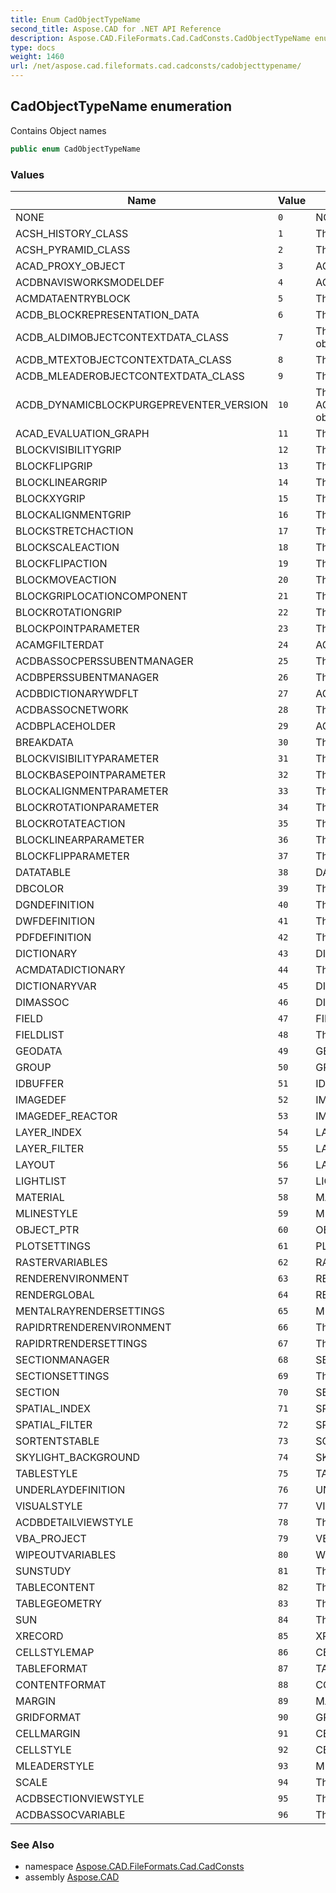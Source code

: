 ```yaml
---
title: Enum CadObjectTypeName
second_title: Aspose.CAD for .NET API Reference
description: Aspose.CAD.FileFormats.Cad.CadConsts.CadObjectTypeName enum. Contains Object names
type: docs
weight: 1460
url: /net/aspose.cad.fileformats.cad.cadconsts/cadobjecttypename/
---
```

## CadObjectTypeName enumeration

Contains Object names

```csharp
public enum CadObjectTypeName
```

### Values

| Name | Value | Description |
| --- | --- | --- |
| NONE | `0` | NONE - default type |
| ACSH_HISTORY_CLASS | `1` | The ACSH_HISTORY_CLASS object |
| ACSH_PYRAMID_CLASS | `2` | The ACSH_PYRAMID_CLASS object |
| ACAD_PROXY_OBJECT | `3` | ACAD_PROXY_OBJECT object |
| ACDBNAVISWORKSMODELDEF | `4` | ACDBNAVISWORKSMODELDEF object |
| ACMDATAENTRYBLOCK | `5` | The ACMDATAENTRYBLOCK object |
| ACDB_BLOCKREPRESENTATION_DATA | `6` | The ACDB_BLOCKREPRESENTATION_DATA object |
| ACDB_ALDIMOBJECTCONTEXTDATA_CLASS | `7` | The ACDB_ALDIMOBJECTCONTEXTDATA_CLASS object |
| ACDB_MTEXTOBJECTCONTEXTDATA_CLASS | `8` | The ACDB_MTEXTOBJECTCONTEXTDATA_CLASS |
| ACDB_MLEADEROBJECTCONTEXTDATA_CLASS | `9` | The ACDB_MLEADEROBJECTCONTEXTDATA_CLASS |
| ACDB_DYNAMICBLOCKPURGEPREVENTER_VERSION | `10` | The ACDB_DYNAMICBLOCKPURGEPREVENTER_VERSION object |
| ACAD_EVALUATION_GRAPH | `11` | The acad evaluation graph |
| BLOCKVISIBILITYGRIP | `12` | The BLOCKVISIBILITYGRIP object |
| BLOCKFLIPGRIP | `13` | The BLOCKFLIPGRIP object |
| BLOCKLINEARGRIP | `14` | The BLOCKLINEARGRIP object |
| BLOCKXYGRIP | `15` | The blockxygrip object |
| BLOCKALIGNMENTGRIP | `16` | The blockalignmentgrip object |
| BLOCKSTRETCHACTION | `17` | The BLOCKSTRETCHACTION object |
| BLOCKSCALEACTION | `18` | The BLOCKSCALEACTION object |
| BLOCKFLIPACTION | `19` | The BLOCKFLIPACTION object |
| BLOCKMOVEACTION | `20` | The BLOCKMOVEACTION object |
| BLOCKGRIPLOCATIONCOMPONENT | `21` | The BLOCKGRIPLOCATIONCOMPONENT object. |
| BLOCKROTATIONGRIP | `22` | The BLOCKROTATIONGRIP object |
| BLOCKPOINTPARAMETER | `23` | The BLOCKPOINTPARAMETER object. |
| ACAMGFILTERDAT | `24` | ACAMGFILTERDAT object |
| ACDBASSOCPERSSUBENTMANAGER | `25` | The ACDBASSOCPERSSUBENTMANAGER object |
| ACDBPERSSUBENTMANAGER | `26` | The ACDBPERSSUBENTMANAGER object |
| ACDBDICTIONARYWDFLT | `27` | ACDBDICTIONARYWDFLT object |
| ACDBASSOCNETWORK | `28` | The acdbassocnetwork |
| ACDBPLACEHOLDER | `29` | ACDBPLACEHOLDER object |
| BREAKDATA | `30` | The breakdata object |
| BLOCKVISIBILITYPARAMETER | `31` | The block visibility parameter object |
| BLOCKBASEPOINTPARAMETER | `32` | The block basepoint parameter object |
| BLOCKALIGNMENTPARAMETER | `33` | The block alignment parameter object |
| BLOCKROTATIONPARAMETER | `34` | The block rotation parameter object |
| BLOCKROTATEACTION | `35` | The BLOCKROTATEACTION parameter object |
| BLOCKLINEARPARAMETER | `36` | The block linear parameter object |
| BLOCKFLIPPARAMETER | `37` | The block flip parameter object |
| DATATABLE | `38` | DATATABLE object |
| DBCOLOR | `39` | The DBCOLOR object |
| DGNDEFINITION | `40` | The DGNDEFINITION object |
| DWFDEFINITION | `41` | The DWFDEFINITION object |
| PDFDEFINITION | `42` | The PDFDEFINITION object |
| DICTIONARY | `43` | DICTIONARY object |
| ACMDATADICTIONARY | `44` | The ACMDATADICTIONARY object |
| DICTIONARYVAR | `45` | DICTIONARYVAR object |
| DIMASSOC | `46` | DIMASSOC object |
| FIELD | `47` | FIELD object |
| FIELDLIST | `48` | The fieldlist object |
| GEODATA | `49` | GEODATA object |
| GROUP | `50` | GROUP object |
| IDBUFFER | `51` | IDBUFFER object |
| IMAGEDEF | `52` | IMAGEDEF object |
| IMAGEDEF_REACTOR | `53` | IMAGEDEF_REACTOR object |
| LAYER_INDEX | `54` | LAYER_INDEX object |
| LAYER_FILTER | `55` | LAYER_FILTER object |
| LAYOUT | `56` | LAYOUT object |
| LIGHTLIST | `57` | LIGHTLIST object |
| MATERIAL | `58` | MATERIAL object |
| MLINESTYLE | `59` | MLINESTYLE object |
| OBJECT_PTR | `60` | OBJECT_PTR object |
| PLOTSETTINGS | `61` | PLOTSETTINGS object |
| RASTERVARIABLES | `62` | RASTERVARIABLES object |
| RENDERENVIRONMENT | `63` | RENDERENVIRONMENT object |
| RENDERGLOBAL | `64` | RENDERGLOBAL object |
| MENTALRAYRENDERSETTINGS | `65` | MENTALRAYRENDERSETTINGS object |
| RAPIDRTRENDERENVIRONMENT | `66` | The RAPIDRTRENDERENVIRONMENT object |
| RAPIDRTRENDERSETTINGS | `67` | The RAPIDRTRENDERSETTINGS object |
| SECTIONMANAGER | `68` | SECTIONMANAGER object |
| SECTIONSETTINGS | `69` | The SECTIONSETTINGS object |
| SECTION | `70` | SECTIONSETTINGS object |
| SPATIAL_INDEX | `71` | SPATIAL_INDEX object |
| SPATIAL_FILTER | `72` | SPATIAL_FILTER object |
| SORTENTSTABLE | `73` | SORTENTSTABLE object |
| SKYLIGHT_BACKGROUND | `74` | SKYLIGHT_BACKGROUND object |
| TABLESTYLE | `75` | TABLESTYLE object |
| UNDERLAYDEFINITION | `76` | UNDERLAYDEFINITION object |
| VISUALSTYLE | `77` | VISUALSTYLE object |
| ACDBDETAILVIEWSTYLE | `78` | The detailviewstyle object |
| VBA_PROJECT | `79` | VBA_PROJECT object |
| WIPEOUTVARIABLES | `80` | WIPEOUTVARIABLES object |
| SUNSTUDY | `81` | The sunstudy object |
| TABLECONTENT | `82` | The tablecontent object |
| TABLEGEOMETRY | `83` | The tablegeometry object |
| SUN | `84` | The sun object |
| XRECORD | `85` | XRECORD object |
| CELLSTYLEMAP | `86` | CELLSTYLEMAP object |
| TABLEFORMAT | `87` | TABLEFORMAT object |
| CONTENTFORMAT | `88` | CONTENTFORMAT object |
| MARGIN | `89` | MARGIN object |
| GRIDFORMAT | `90` | GRIDFORMAT object |
| CELLMARGIN | `91` | CELLMARGIN object |
| CELLSTYLE | `92` | CELLSTYLE object |
| MLEADERSTYLE | `93` | MLEADERSTYLE object |
| SCALE | `94` | The scale object |
| ACDBSECTIONVIEWSTYLE | `95` | The acdbsectionviewstyle |
| ACDBASSOCVARIABLE | `96` | The ACDBASSOCVARIABLE |

### See Also

* namespace [Aspose.CAD.FileFormats.Cad.CadConsts](../../aspose.cad.fileformats.cad.cadconsts/)
* assembly [Aspose.CAD](../../)


